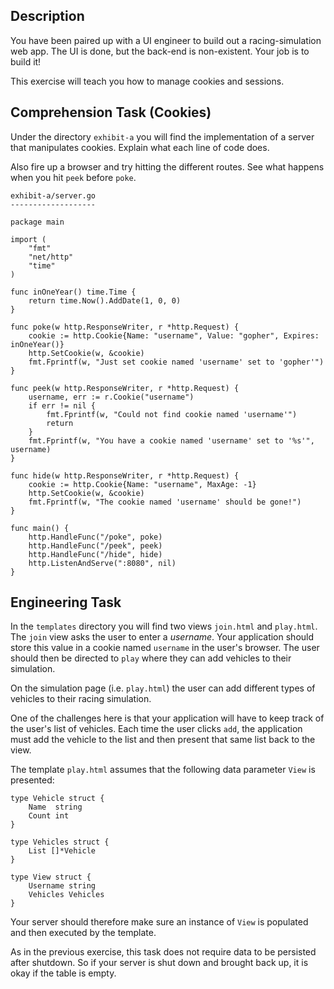 ## Description
You have been paired up with a UI engineer to build out a racing-simulation web app.
The UI is done, but the back-end is non-existent. Your job is to build it!

This exercise will teach you how to manage cookies and sessions.

## Comprehension Task (Cookies)

Under the directory `exhibit-a` you will find the implementation of a server
that manipulates cookies. Explain what each line of code does.

Also fire up a browser and try hitting the different routes. See what happens
when you hit `peek` before `poke`.

```
exhibit-a/server.go
-------------------

package main

import (
	"fmt"
	"net/http"
	"time"
)

func inOneYear() time.Time {
	return time.Now().AddDate(1, 0, 0)
}

func poke(w http.ResponseWriter, r *http.Request) {
	cookie := http.Cookie{Name: "username", Value: "gopher", Expires: inOneYear()}
	http.SetCookie(w, &cookie)
	fmt.Fprintf(w, "Just set cookie named 'username' set to 'gopher'")
}

func peek(w http.ResponseWriter, r *http.Request) {
	username, err := r.Cookie("username")
	if err != nil {
		fmt.Fprintf(w, "Could not find cookie named 'username'")
		return
	}
	fmt.Fprintf(w, "You have a cookie named 'username' set to '%s'", username)
}

func hide(w http.ResponseWriter, r *http.Request) {
	cookie := http.Cookie{Name: "username", MaxAge: -1}
	http.SetCookie(w, &cookie)
	fmt.Fprintf(w, "The cookie named 'username' should be gone!")
}

func main() {
	http.HandleFunc("/poke", poke)
	http.HandleFunc("/peek", peek)
	http.HandleFunc("/hide", hide)
	http.ListenAndServe(":8080", nil)
}
```

## Engineering Task

In the `templates` directory you will find two views `join.html` and `play.html`.
The `join` view asks the user to enter a _username_. Your application should store
this value in a cookie named `username` in the user's browser. The user should then
be directed to `play` where they can add vehicles to their simulation.

On the simulation page (i.e. `play.html`) the user can add different types of vehicles
to their racing simulation. 

One of the challenges here is that your application will have to keep track of
the user's list of vehicles. Each time the user clicks `add`, the application must
add the vehicle to the list and then present that same list back to the view.

The template `play.html` assumes that the following data parameter `View` is presented:

```
type Vehicle struct {
	Name  string
	Count int
}

type Vehicles struct {
	List []*Vehicle
}

type View struct {
	Username string
	Vehicles Vehicles
}
```

Your server should therefore make sure an instance of `View` is populated and then
executed by the template.

As in the previous exercise, this task does not require data to be persisted
after shutdown. So if your server is shut down and brought back up, it is okay if the
table is empty.
